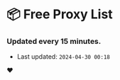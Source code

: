 # :package: Free Proxy List
### Updated every 15 minutes.

- Last updated: `2024-04-30 00:18`

:heart:
